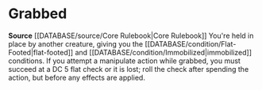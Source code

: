 ﻿# Grabbed

**Source** [[DATABASE/source/Core Rulebook|Core Rulebook]] 
You're held in place by another creature, giving you the [[DATABASE/condition/Flat-Footed|flat-footed]] and [[DATABASE/condition/Immobilized|immobilized]] conditions. If you attempt a manipulate action while grabbed, you must succeed at a DC 5 flat check or it is lost; roll the check after spending the action, but before any effects are applied.
